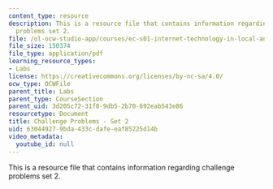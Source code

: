 ```yaml
---
content_type: resource
description: This is a resource file that contains information regarding challenge
  problems set 2.
file: /ol-ocw-studio-app/courses/ec-s01-internet-technology-in-local-and-global-communities-spring-2005-summer-2005/630449279bda433cdafeeaf85225d14b_MITEC_S01S05_chal_prob2.pdf
file_size: 150374
file_type: application/pdf
learning_resource_types:
- Labs
license: https://creativecommons.org/licenses/by-nc-sa/4.0/
ocw_type: OCWFile
parent_title: Labs
parent_type: CourseSection
parent_uid: 3d205c72-31f8-9db5-2b70-692eab543e86
resourcetype: Document
title: Challenge Problems - Set 2
uid: 63044927-9bda-433c-dafe-eaf85225d14b
video_metadata:
  youtube_id: null
---
```

This is a resource file that contains information regarding challenge problems set 2.